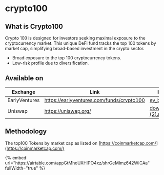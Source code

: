 # crypto100

## What is Crypto100

Crypto 100 is designed for investors seeking maximal exposure to the cryptocurrency market. This unique DeFi fund tracks the top 100 tokens by market cap, simplifying broad-based investment in the crypto sector.

* Broad exposure to the top 100 cryptocurrency tokens.
* Low-risk profile due to diversification.

## Available on

<table data-view="cards"><thead><tr><th>Exchange</th><th data-hidden data-type="content-ref">Link</th><th data-hidden data-card-cover data-type="files">Image</th></tr></thead><tbody><tr><td>EarlyVentures</td><td><a href="https://earlyventures.com/funds/crypto100">https://earlyventures.com/funds/crypto100</a></td><td><a href="../../.gitbook/assets/ev_black.png">ev_black.png</a></td></tr><tr><td>Uniswap</td><td><a href="https://uniswap.org/">https://uniswap.org/</a></td><td><a href="../../.gitbook/assets/download (2).png">download (2).png</a></td></tr></tbody></table>

## Methodology

The top100 Tokens by market cap as listed on [https://coinmarketcap.com/](https://coinmarketcap.com/)



{% embed url="https://airtable.com/appGtMhoUXHIPO4xz/shrGeMImz642WICAa" fullWidth="true" %}

